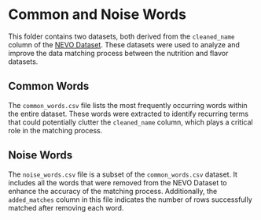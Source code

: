 # Common and Noise Words

This folder contains two datasets, both derived from the `cleaned_name` column of the [NEVO Dataset](/DLiP-ChefGPT/data/Nutrition/). These datasets were used to analyze and improve the data matching process between the nutrition and flavor datasets.

## Common Words

The `common_words.csv` file lists the most frequently occurring words within the entire dataset. These words were extracted to identify recurring terms that could potentially clutter the `cleaned_name` column, which plays a critical role in the matching process.

## Noise Words

The `noise_words.csv` file is a subset of the `common_words.csv` dataset. It includes all the words that were removed from the NEVO Dataset to enhance the accuracy of the matching process. Additionally, the `added_matches` column in this file indicates the number of rows successfully matched after removing each word.
